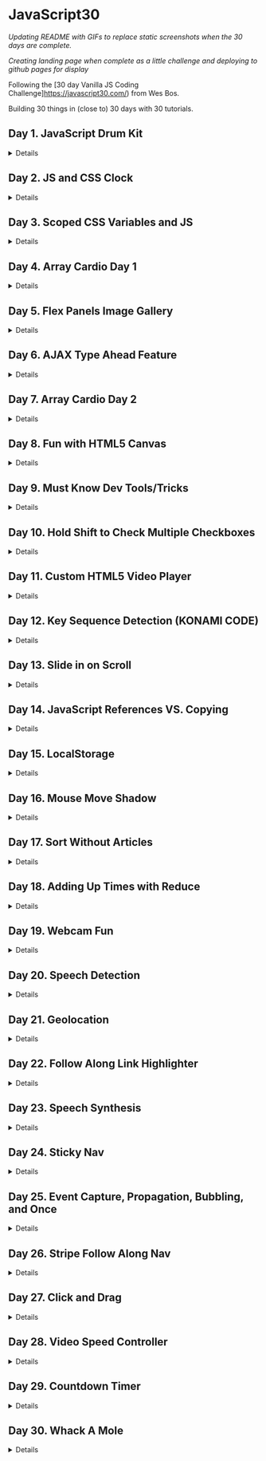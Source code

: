 # JavaScript30

_Updating README with GIFs to replace static screenshots when the 30 days are complete._

_Creating landing page when complete as a little challenge and deploying to github pages for display_

Following the [30 day Vanilla JS Coding Challenge]https://javascript30.com/) from Wes Bos.

Building 30 things in (close to) 30 days with 30 tutorials.

## Day 1. JavaScript Drum Kit

<details>A keyboard drum kit that plays sounds and changes the styling of elements based on what key is pressed.

![JS Drum Kit](./Screenshots/JSDrumKit.png)</details>

## Day 2. JS and CSS Clock

<details>A clock built with CSS that moves the hands using JavaScript Date methods.

![JS and CSS Clock](./Screenshots/Clock.png)</details>

## Day 3. Scoped CSS Variables and JS

<details>CSS Variable Updater using sliders and a color picker.

![Scoped CSS Variables and JS](./Screenshots/CSSVariables.png)</details>

## Day 4. Array Cardio Day 1

<details>Working our brain muscles with array methods.

#### 1. Filter the list of inventors for those who were born in the 1500's.

![Problem 1: Array.prototype.filter()](./Screenshots/Day4Challenge1.png)

#### 2. Give us an array of the inventors' first and last names. (Looked gross in VS Code debug console, ran in web console)

![Problem 2: Array.prototype.map()](./Screenshots/Day4Challenge2.png)

#### 3. Sort the inventors by birthdate, oldest to youngest.

![Problem 3: Array.prototype.sort()](./Screenshots/Day4Challenge3.png)

#### 4. How many years did all the inventors live all together?

Instead of including a screenshot, I thought I would just explain this BECAUSE this problem only returns a single line. The reduce method loops over our array of inventors and subtracts the year they passed from the year they were born. It then adds that to a running total (starting at 0) until we reach the total years lived by all inventors (861 years).

#### 5. Sort the inventors by years lived.

![Problem 5: Array.prototype.sort() (again)](./Screenshots/Day4Challenge5.png)

#### 6. Create a list of boulevards in Paris that contain 'de' anywhere in the name.

**This problem warrants more description.**

1. Used the dev tools to grab the class of the element containing the list of boulevards in Paris in order to loop over them.
2. Grabbed the links within the element so that our code could read them.
3. Convert the list provided from a NodeList to an Array, because we're practicing with the map/filter methods, and not using the forEach that is available to NodeLists through the browser API. A brief explanation of the [differences between NodeLists and Arrays](https://gomakethings.com/nodelists-vs-arrays/).
4. Loop over the list of links and pull only the names of boulevards from the elements.
5. Filter through the list and only return boulevards with 'de' in them.

![Problem 6: Combine Map & Filter](./Screenshots/Day4Challenge6.png)

#### 7. Sort the people alphabetically by last name.

![Problem 7: Array.prototype.sort() (yet again)](./Screenshots/Day4Challenge7.png)

#### 8. Sum up the instances of repeated items in an array.

This problem really just loops over the array and adds each instance to an object with the key value pairs being "vehicle: # of times in array". The result: { car: 5, truck: 3, bike: 2, walk: 2, van: 2}

</details>

## Day 5. Flex Panels Image Gallery

<details>An image gallery built using flexbox display properties/CSS animations, manipulated with JS.

![Flex Panels Image Gallery](./Screenshots/FlexGallery.png)</details>

## Day 6. AJAX Type Ahead Feature

<details>A predictive text feature that matches a city or state that you type in and provides population information.

![AJAX Type Ahead](./Screenshots/TypeAhead.png)</details>

## Day 7. Array Cardio Day 2

<details>This day returns console outputs. This day covered more array methods, such as: Some, Every, Find, and Find Index. We use findIndex() to search for a specific commeny by ID, and then remove it from the array based on that index.

![Array Cardio Day 2](./Screenshots/Day7ArrayCardio.png)</details>

## Day 8. Fun with HTML5 Canvas

<details>An HTML canvas where we can click and drag to draw with a pen of rainbow colors that varies in width based on how fast the mouse moves.

![Fun with HTML5 Canvas](./Screenshots/HTMLCanvas.png)</details>

## Day 9. Must Know Dev Tools/Tricks

<details>Refreshing on Dev Tools used in the browser, as well as different ways of console logging.</details>

## Day 10. Hold Shift to Check Multiple Checkboxes

<details>An email inbox style layout that does exactly what it says on the tin: When you click on one item and then hold shift while clicking another one, it will check all of the items in between those two and check them.

![Hold Shift to Check Multiple Checkboxes](./Screenshots/Checkbox.png)</details>

## Day 11. Custom HTML5 Video Player

<details>Building a custom interface with added controls for an HTML video player.

![Custom HTML5 Video Player](./Screenshots/VideoPlayer.png)</details>

## Day 12. Key Sequence Detection (KONAMI CODE)

<details>In Progress.

![Key Sequence Detection (KONAMI CODE)](#)</details>

## Day 13. Slide in on Scroll

<details>In Progress.

![Slide in on Scroll](#)</details>

## Day 14. JavaScript References VS. Copying

<details>In Progress.

![JavaScript References VS. Copying](#)</details>

## Day 15. LocalStorage

<details>In Progress.

![LocalStorage](#)</details>

## Day 16. Mouse Move Shadow

<details>In Progress.

![Mouse Move Shadow](#)</details>

## Day 17. Sort Without Articles

<details>In Progress.

![Sort Without Articles](#)</details>

## Day 18. Adding Up Times with Reduce

<details>In Progress.

![Adding Up Times with Reduce](#)</details>

## Day 19. Webcam Fun

<details>In Progress.

![Webcam Fun](#)</details>

## Day 20. Speech Detection

<details>In Progress.

![Speech Detection](#)</details>

## Day 21. Geolocation

<details>In Progress.

![Geolocation](#)</details>

## Day 22. Follow Along Link Highlighter

<details>In Progress.

![Follow Along Link Highlighter](#)</details>

## Day 23. Speech Synthesis

<details>In Progress.

![Speech Synthesis](#)</details>

## Day 24. Sticky Nav

<details>In Progress.

![Sticky Nav](#)</details>

## Day 25. Event Capture, Propagation, Bubbling, and Once

<details>In Progress.

![Event Capture, Propagation, Bubbling, and Once](#)</details>

## Day 26. Stripe Follow Along Nav

<details>In Progress.

![Stripe Follow Along Nav](#)</details>

## Day 27. Click and Drag

<details>In Progress.

![Click and Drag](#)</details>

## Day 28. Video Speed Controller

<details>In Progress.

![Video Speed Controller](#)</details>

## Day 29. Countdown Timer

<details>In Progress.

![Countdown Timer](#)</details>

## Day 30. Whack A Mole

<details>In Progress.

![Whack A Mole](#)</details>
